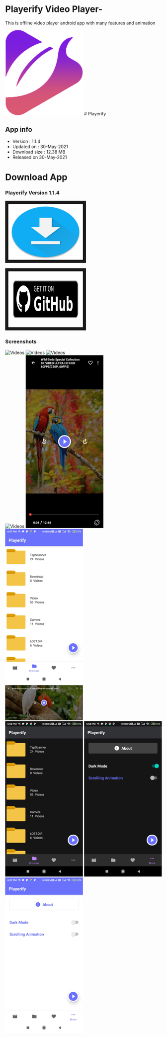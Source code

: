 # Playerify Video Player-
This is offline video player android app with many features and animation 

<img src="icon.png" width="250" title="logo">
# Playerify

## App info 
  * Version :  1.1.4
  * Updated on :  30-May-2021
  * Download size : 12.38 MB
  * Released on 30-May-2021 
  
# Download App

### Playerify Version 1.1.4

<a href="https://github.com/tuhinsubhrahazra/Playerify-Video-Player-/releases/download/1.1.4/Playerify.V1.1.4.apk" target="_blank"><img src="https://github.com/tuhinsubhrahazra/Audago-Music-/blob/main/download-icon-png-4384.png" 
alt="" width="240" height="180" border="10" /></a>

<a href="https://github.com/tuhinsubhrahazra/Playerify-Video-Player-/releases/tag/1.1.4" target="_blank"><img src="https://raw.githubusercontent.com/tuhinsubhrahazra/Audago-Music-/main/get-it-on-github.png" 
alt="" width="240" height="180" border="10" /></a>

<h3>Screenshots</h3>

<div class="row">
      <img src="/ScreenShot/blacklist (4).gif" width="250" title="Videos">
      <img src="/ScreenShot/blacklist (2).gif" width="250" title="Videos"> 
      <img src="/ScreenShot/blacklist (1).gif" width="250" title="Videos">
</div>

<div class="row">
      <img src="/ScreenShot/blacklist (3).gif" width="250" title="Videos">
      <img src="/ScreenShot/IMG-20210530-WA0005.jpg" width="250" title="Player">
      <img src="/ScreenShot/Screenshot_2021-05-30-18-57-16-080_com.tuhin.playerify.jpg" width="250" title="Player">
</div>

<div class="row">
      <img src="/ScreenShot/IMG-20210530-WA0007.jpg" width="250" title="Saved Player">
</div>

<div class="row">
      <img src="/ScreenShot/Screenshot_2021-05-30-18-58-34-361_com.tuhin.playerify.jpg" width="250" title="Videos">
      <img src="/ScreenShot/Screenshot_2021-05-30-18-58-56-684_com.tuhin.playerify.jpg" width="250" title="Player">
      <img src="/ScreenShot/Screenshot_2021-05-30-18-57-03-316_com.tuhin.playerify.jpg" width="250" title="Player">
</div>




